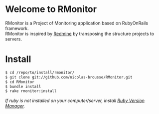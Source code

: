 # Welcome to RMonitor

RMonitor is a Project of Monitoring application based on RubyOnRails framework.  
RMonitor is inspired by [Redmine](http://redmine.org) by transposing the structure projects to servers.

# Install

```bash
$ cd /repo/to/install/rmonitor/
$ git clone git://github.com/nicolas-brousse/RMonitor.git
$ cd RMonitor
$ bundle install
$ rake rmonitor:install
```

_If ruby is not installed on your computer/server, install [Ruby Version Manager](https://rvm.io/rvm/install/)._